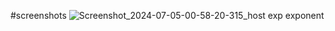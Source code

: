 #screenshots
![Screenshot_2024-07-05-00-58-20-315_host exp exponent](https://github.com/Saswat2002/mob_app/assets/168168754/9bd613a8-1e46-436b-9420-85150f03a372)
